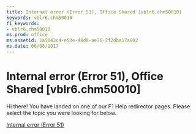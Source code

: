 ```yaml
---
title: Internal error (Error 51), Office Shared [vblr6.chm50010]
keywords: vblr6.chm50010
f1_keywords:
- vblr6.chm50010
ms.prod: office
ms.assetid: 1a5043c4-e53e-48d8-ae76-2f2dba17a802
ms.date: 06/08/2017
---
```



# Internal error (Error 51), Office Shared [vblr6.chm50010]

Hi there! You have landed on one of our F1 Help redirector pages. Please select the topic you were looking for below.

[Internal error (Error 51)](http://msdn.microsoft.com/library/d9eda844-56f0-d7ca-03cd-24852a48b650%28Office.15%29.aspx)

